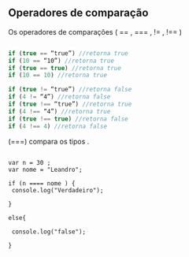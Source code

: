 
## Operadores de comparação

 Os operadores de comparaçôes ( == , === , != , !== )

```javascript

if (true == “true”) //retorna true
if (10 == “10”) //retorna true
if (true == true) //retorna true
if (10 == 10) //retorna true

if (true != “true”) //retorna false
if (4 != “4”) //retorna false
if (true !== “true”) //retorna true
if (4 !== “4”) //retorna true
if (true !== true) //retorna false
if (4 !== 4) //retorna false

```

<p> (===) compara os tipos .

```javascriot 

var n = 30 ;
var nome = "Leandro";

if (n ==== nome ) {
 console.log("Verdadeiro");

}

else{

 console.log("false");

}

```
